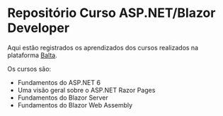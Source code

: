 # Repositório Curso ASP.NET/Blazor Developer

Aqui estão registrados os aprendizados dos cursos realizados na plataforma [Balta](https://balta.io/).

Os cursos são:
- Fundamentos do ASP.NET 6
- Uma visão geral sobre o ASP.NET Razor Pages
- Fundamentos do Blazor Server
- Fundamentos do Blazor Web Assembly
